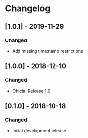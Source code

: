 # Changelog

## [1.0.1] - 2019-11-29
### Changed
- Add missing timestamp restrictions

## [1.0.0] - 2018-12-10
### Changed
- Official Release 1.0

## [0.1.0] - 2018-10-18
### Changed
- Initial development release
